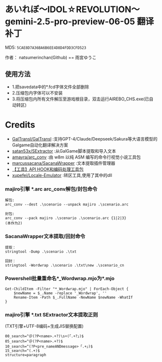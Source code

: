 # あいれぼ～IDOL☆REVOLUTION～ gemini-2.5-pro-preview-06-05 翻译补丁

MD5: `5CAE8D7A36BA6B6EE4D8D4FDD3CFD523`

作者： natsumerinchan(Github) == 雨宮ゆうこ

## 使用方法
- 1.把savedata中的*.fcd字体文件全部删除
- 2.压缩包内字体可以不安装
- 3.将压缩包内所有文件解压至游戏根目录，双击运行AIREBO_CHS.exe(已自动转区)

# Credits

- [GalTransl/GalTransl](https://github.com/GalTransl/GalTransl.git) :支持GPT-4/Claude/Deepseek/Sakura等大语言模型的Galgame自动化翻译解决方案
- [satan53x/SExtractor](https://github.com/satan53x/SExtractor.git) :从GalGame脚本提取和导入文本
- [amayra/arc_conv](https://github.com/amayra/arc_conv.git) :由 w8m 以纯 ASM 编写的命令行视觉小说工具包
- [marcussacana/SacanaWrapper](https://github.com/marcussacana/SacanaWrapper.git) :文本提取插件管理器
- [【工具】API HOOK和编码处理工具包](https://www.ai2.moe/topic/29225-【工具】api-hook和编码处理工具包)
- [xupefei/Locale-Emulator](https://github.com/xupefei/Locale-Emulator.git) :转区工具,使用了其中的dll

### majiro引擎 *.arc arc_conv解包/封包命令
```
解包:
arc_conv --dest .\scenario --unpack majiro .\scenario.arc

封包:
arc_conv --pack majiro .\scenario .\scenario.arc {1|2|3}
(本作为2)
```

### SacanaWrapper文本提取/回封命令
```
提取：
stringtool -Dump .\scenario .\txt

回封：
stringtool -Wordwrap .\scenario .\txt\new .\scenario_cn
```

### Powershell批量重命名*_Wordwrap.mjo为*.mjo
```
Get-ChildItem -Filter "*_Wordwrap.mjo" | ForEach-Object {
    $newName = $_.Name -replace '_Wordwrap', ''
    Rename-Item -Path $_.FullName -NewName $newName -WhatIf
}
```

### majiro引擎 *.txt SExtractor文本提取正则
(TXT引擎+UTF-8编码+生成JIS替换配置)
```
00_search=^＠(?P<name>.+?)\s+(「.+?」)$
05_search=^＠(?P<name>.+?)$
10_search=^(?P<pre_nameANDmessage>「.+」)$
15_search=^(.+)$
structure=paragraph
```
